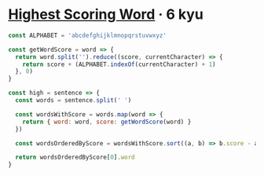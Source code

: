 # [Highest Scoring Word](https://www.codewars.com/kata/57eb8fcdf670e99d9b000272) · 6 kyu

```javascript
const ALPHABET = 'abcdefghijklmnopqrstuvwxyz'

const getWordScore = word => {
  return word.split('').reduce((score, currentCharacter) => {
    return score + (ALPHABET.indexOf(currentCharacter) + 1)
  }, 0)
}

const high = sentence => {
  const words = sentence.split(' ')

  const wordsWithScore = words.map(word => {
    return { word: word, score: getWordScore(word) }
  })

  const wordsOrderedByScore = wordsWithScore.sort((a, b) => b.score - a.score)

  return wordsOrderedByScore[0].word
}
```
